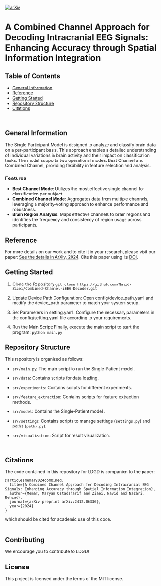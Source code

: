 [![arXiv](https://img.shields.io/badge/arXiv-2206.03992-b31b1b.svg)](https://arxiv.org/abs/2412.06336)

# A Combined Channel Approach for Decoding Intracranial EEG Signals: Enhancing Accuracy through Spatial Information Integration

## Table of Contents
* [General Information](#general-information)
* [Reference](#reference)
* [Getting Started](#getting-started)
* [Repository Structure](#repository-structure)
* [Citations](#citations)
<br/>

## General Information
The Single Participant Model is designed to analyze and classify brain data on a per-participant basis. This approach enables a detailed understanding of individual variations in brain activity and their impact on classification tasks. The model supports two operational modes: Best Channel and Combined Channel, providing flexibility in feature selection and analysis.

### Features
- **Best Channel Mode**: Utilizes the most effective single channel for classification per subject.
- **Combined Channel Mode**: Aggregates data from multiple channels, leveraging a majority-voting approach to enhance performance and robustness.
- **Brain Region Analysis**: Maps effective channels to brain regions and identifies the frequency and consistency of region usage across participants.

## Reference
For more details on our work and to cite it in your research, please visit our paper: [See the details in ArXiv, 2024](https://arxiv.org/abs/2412.06336). Cite this paper using its [DOI](https://doi.org/10.48550/arXiv.2412.06336).

## Getting Started

1. Clone the Repository 
`git clone https://github.com/Navid-Ziaei/Combined-Channel-iEEG-Decoder.git`

2. Update Device Path Configuration:
Open config/device_path.yaml and modify the device_path parameter to match your system setup.

3. Set Parameters in setting.yaml:
Configure the necessary parameters in the config/setting.yaml file according to your requirements.

4. Run the Main Script:
Finally, execute the main script to start the program:
`python main.py`

## Repository Structure
This repository is organized as follows:

- `src/main.py`: The main script to run the Single-Patient model.

- `src/data`: Contains scripts for data loading.

- `src/experiments`: Contains scripts for different experiments.

- `src/feature_extraction`: Contains scripts for feature extraction methods.

- `src/model`: Contains the Single-Patient model .

- `src/settings`: Contains scripts to manage settings (`settings.py`) and paths (`paths.py`).

- `src/visualization`: Script for result visualization.
<br/>

## Citations
The code contained in this repository for LDGD is companion to the paper:  

```
@article{memar2024combined,
  title={A Combined Channel Approach for Decoding Intracranial EEG Signals: Enhancing Accuracy through Spatial Information Integration},
  author={Memar, Maryam Ostadsharif and Ziaei, Navid and Nazari, Behzad},
  journal={arXiv preprint arXiv:2412.06336},
  year={2024}
}
```
which should be cited for academic use of this code.  
<br/>

## Contributing

We encourage you to contribute to LDGD! 

## License

This project is licensed under the terms of the MIT license.
